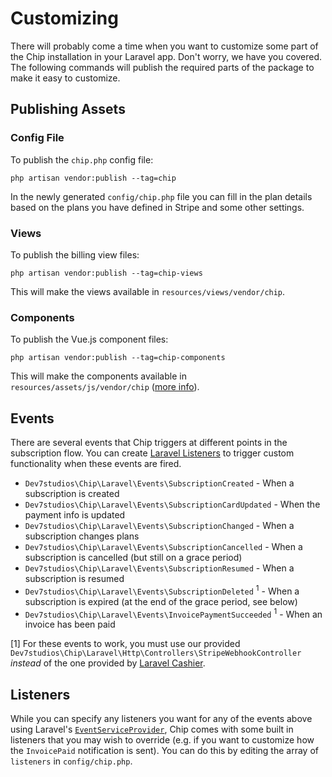 # Customizing

There will probably come a time when you want to customize some part of the Chip installation in your Laravel app. Don't worry, we have you covered. The following commands will publish the required parts of the package to make it easy to customize.

## Publishing Assets

### Config File

To publish the `chip.php` config file:

```
php artisan vendor:publish --tag=chip
```

In the newly generated `config/chip.php` file you can fill in the plan details based on the plans you have defined in Stripe and some other settings.

### Views

To publish the billing view files:

```
php artisan vendor:publish --tag=chip-views
```

This will make the views available in `resources/views/vendor/chip`.

### Components

To publish the Vue.js component files:

```
php artisan vendor:publish --tag=chip-components
```

This will make the components available in `resources/assets/js/vendor/chip` ([more info](/docs/vue-components)).

## Events

There are several events that Chip triggers at different points in the subscription flow. You can create [Laravel Listeners](https://laravel.com/docs/5.5/events#defining-listeners) to trigger custom functionality when these events are fired.

* `Dev7studios\Chip\Laravel\Events\SubscriptionCreated` - When a subscription is created
* `Dev7studios\Chip\Laravel\Events\SubscriptionCardUpdated` - When the payment info is updated
* `Dev7studios\Chip\Laravel\Events\SubscriptionChanged` - When a subscription changes plans
* `Dev7studios\Chip\Laravel\Events\SubscriptionCancelled` - When a subscription is cancelled (but still on a grace period)
* `Dev7studios\Chip\Laravel\Events\SubscriptionResumed` - When a subscription is resumed
* `Dev7studios\Chip\Laravel\Events\SubscriptionDeleted` <sup>1</sup> - When a subscription is expired (at the end of the grace period, see below)
* `Dev7studios\Chip\Laravel\Events\InvoicePaymentSucceeded` <sup>1</sup> - When an invoice has been paid

[1] For these events to work, you must use our provided `Dev7studios\Chip\Laravel\Http\Controllers\StripeWebhookController` _instead_ of the one provided by [Laravel Cashier](https://laravel.com/docs/5.5/billing#handling-stripe-webhooks).

## Listeners

While you can specify any listeners you want for any of the events above using Laravel's [`EventServiceProvider`](https://laravel.com/docs/5.5/events#registering-events-and-listeners), Chip comes with some built in listeners that you may wish to override (e.g. if you want to customize how the `InvoicePaid` notification is sent). You can do this by editing the array of `listeners` in `config/chip.php`.